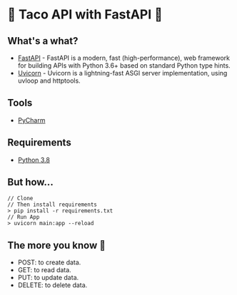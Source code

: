 # 🌮 Taco API with FastAPI 🚀

What's a what?
---

* [FastAPI](https://fastapi.tiangolo.com/) - FastAPI is a modern, fast (high-performance), web framework for building APIs with Python 3.6+ based on standard Python type hints.
* [Uvicorn](https://www.uvicorn.org/) - Uvicorn is a lightning-fast ASGI server implementation, using uvloop and httptools.


Tools
---

* [PyCharm](https://www.jetbrains.com/pycharm/)

Requirements
---

* [Python 3.8](https://www.python.org/downloads/release/python-383/)

But how...
---

```buildoutcfg
// Clone
// Then install requirements
> pip install -r requirements.txt
// Run App
> uvicorn main:app --reload  
```

The more you know 🌈
---
* POST: to create data.
* GET: to read data.
* PUT: to update data.
* DELETE: to delete data.
